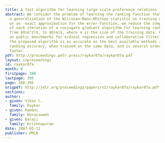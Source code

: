 ```yaml
---
title: A fast algorithm for learning large scale preference relations
abstract: We consider the problem of learning the ranking function that maximizes
  a generalization of the Wilcoxon-Mann-Whitney statistic on training data. Relying
  on an -exact approximation for the error-function, we reduce the computational complexity
  of each iteration of a conjugate gradient algorithm for learning ranking functions
  from $O(m^2)$, to $O(m)$, where m is the size of the training data. Experiments
  on public benchmarks for ordinal regression and collaborative filtering show that
  the proposed algorithm is as accurate as the best available methods in terms of
  ranking accuracy, when trained on the same data, and is several orders of magnitude
  faster.
pdf: http://proceedings.pmlr.press/raykar07a/raykar07a.pdf
layout: inproceedings
id: raykar07a
month: 0
firstpage: 388
lastpage: 395
page: 388-395
origpdf: http://jmlr.org/proceedings/papers/v2/raykar07a/raykar07a.pdf
sections: 
author:
- given: Vikas C.
  family: Raykar
- given: Ramani
  family: Duraiswami
- given: Balaji
  family: Krishnapuram
date: 2007-03-11
publisher: PMLR
---
```


